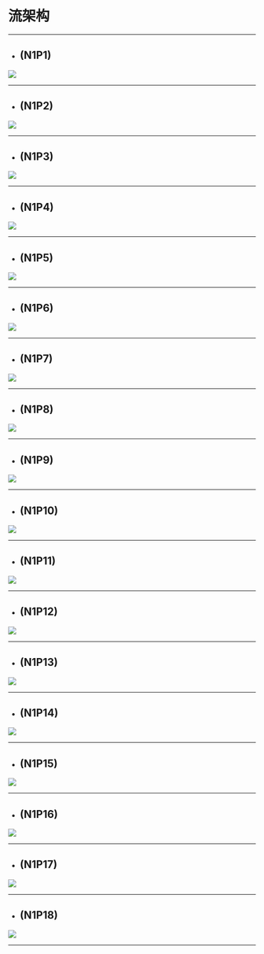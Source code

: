 # 流架构
***


- ## **(N1P1)**
![](img/N1P1.png)
***

- ## **(N1P2)**
![](img/N1P2.png)
***
- ## **(N1P3)**
![](img/N1P3.png)
***
- ## **(N1P4)**
![](img/N1P4.png)
***
- ## **(N1P5)**
![](img/N1P5.png)
***
- ## **(N1P6)**
![](img/N1P6.png)
***
- ## **(N1P7)**
![](img/N1P7.png)
***
- ## **(N1P8)**
![](img/N1P8.png)
***
- ## **(N1P9)**
![](img/N1P9.png)
***
- ## **(N1P10)**
![](img/N1P10.png)
***
- ## **(N1P11)**
![](img/N1P11.png)
***
- ## **(N1P12)**
![](img/N1P12.png)
***
- ## **(N1P13)**
![](img/N1P13.png)
***
- ## **(N1P14)**
![](img/N1P14.png)
***
- ## **(N1P15)**
![](img/N1P15.png)
***
- ## **(N1P16)**
![](img/N1P16.png)
***
- ## **(N1P17)**
![](img/N1P17.png)
***
- ## **(N1P18)**
![](img/N1P18.png)
***
